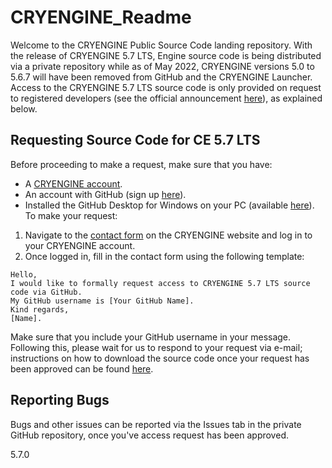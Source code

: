 # CRYENGINE_Readme
Welcome to the CRYENGINE Public Source Code landing repository.
With the release of CRYENGINE 5.7 LTS, Engine source code is being distributed via a private repository while as of May 2022, CRYENGINE versions 5.0 to 5.6.7 will have been removed from GitHub and the CRYENGINE Launcher.
Access to the CRYENGINE 5.7 LTS source code is only provided on request to registered developers (see the official announcement [here](https://www.cryengine.com/news/view/cryengine-5-7-long-term-support-is-here "here")), as explained below.
 
## Requesting Source Code for CE 5.7 LTS
Before proceeding to make a request, make sure that you have:
 
- A [CRYENGINE account](https://docs.cryengine.com/display/CEMANUAL/Installing+CRYENGINE#InstallingCRYENGINE-create_account "CRYENGINE account").
- An account with GitHub (sign up [here](https://github.com/ "here")).
- Installed the GitHub Desktop for Windows on your PC (available [here](https://desktop.github.com/ "here")).
To make your request:
1. Navigate to the [contact form](https://www.cryengine.com/contact "contact form") on the CRYENGINE website and log in to your CRYENGINE account.
2. Once logged in, fill in the contact form using the following template:
 
```
Hello,
I would like to formally request access to CRYENGINE 5.7 LTS source code via GitHub.
My GitHub username is [Your GitHub Name].
Kind regards,
[Name].
```
 
Make sure that you include your GitHub username in your message. Following this, please wait for us to respond to your request via e-mail; instructions on how to download the source code once your request has been approved can be found [here](https://docs.cryengine.com/display/CEPROG/Accessing+CE+Source+Code+via+GitHub#AccessingCESourceCodeviaGitHub-DownloadingSourceCode " here").
## Reporting Bugs
Bugs and other issues can be reported via the Issues tab in the private GitHub repository, once you've access request has been approved.

5.7.0